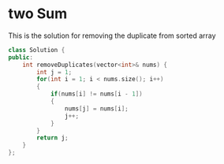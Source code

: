 # two Sum

This is the solution for removing the duplicate from sorted array

```cpp
class Solution {
public:
    int removeDuplicates(vector<int>& nums) {
        int j = 1;
        for(int i = 1; i < nums.size(); i++)
        {
            if(nums[i] != nums[i - 1])
            {
                nums[j] = nums[i];
                j++;
            }
        }
        return j;
    }
};
```